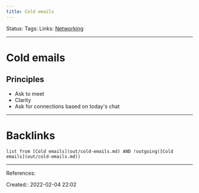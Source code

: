 ```yaml
---
title: Cold emails
---
```

Status: 
Tags: 
Links: [Networking](out/networking.md)
___
# Cold emails
## Principles
- Ask to meet
- Clarity
- Ask for connections based on today's chat
___
# Backlinks
```dataview
list from [Cold emails](out/cold-emails.md) AND !outgoing([Cold emails](out/cold-emails.md))
```
___
References:

Created:: 2022-02-04 22:02
